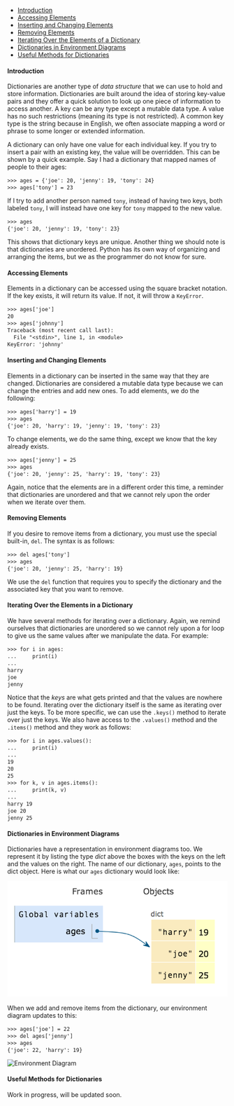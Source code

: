 - [Introduction](#introduction)
- [Accessing Elements](#accessing-elements)
- [Inserting and Changing Elements](#inserting-and-changing-elements)
- [Removing Elements](#removing-elements)
- [Iterating Over the Elements of a Dictionary](#iterating-over-the-elements-of-a-dictionary)
- [Dictionaries in Environment Diagrams](#dictionaries-in-environment-diagrams)
- [Useful Methods for Dictionaries](#useful-methods-for-dictionaries)

#### Introduction

Dictionaries are another type of _data structure_ that we can use to hold and store information. Dictionaries are built around the idea of storing key-value pairs and they offer a quick solution to look up one piece of information to access another. A key can be any type except a mutable data type. A value has no such restrictions (meaning its type is not restricted). A common key type is the string because in English, we often associate mapping a word or phrase to some longer or extended information.
  
A dictionary can only have one value for each individual key. If you try to insert a pair with an existing key, the value will be overridden. This can be shown by a quick example. Say I had a dictionary that mapped names of people to their ages:

    >>> ages = {'joe': 20, 'jenny': 19, 'tony': 24}
    >>> ages['tony'] = 23

If I try to add another person named `tony`, instead of having two keys, both labeled `tony`, I will instead have one key for `tony` mapped to the new value.
  
    >>> ages
    {'joe': 20, 'jenny': 19, 'tony': 23}

This shows that dictionary keys are unique. Another thing we should note is that dictionaries are unordered. Python has its own way of organizing and arranging the items, but we as the programmer do not know for sure.

#### Accessing Elements

Elements in a dictionary can be accessed using the square bracket notation. If the key exists, it will return its value. If not, it will throw a `KeyError`.
  
    >>> ages['joe']
    20
    >>> ages['johnny']
    Traceback (most recent call last):
      File "<stdin>", line 1, in <module>
    KeyError: 'johnny'

#### Inserting and Changing Elements

Elements in a dictionary can be inserted in the same way that they are changed. Dictionaries are considered a mutable data type because we can change the entries and add new ones. To add elements, we do the following:

    >>> ages['harry'] = 19
    >>> ages
    {'joe': 20, 'harry': 19, 'jenny': 19, 'tony': 23}

To change elements, we do the same thing, except we know that the key already exists.

    >>> ages['jenny'] = 25
    >>> ages
    {'joe': 20, 'jenny': 25, 'harry': 19, 'tony': 23}

Again, notice that the elements are in a different order this time, a reminder that dictionaries are unordered and that we cannot rely upon the order when we iterate over them.

#### Removing Elements

If you desire to remove items from a dictionary, you must use the special built-in, `del`. The syntax is as follows:

    >>> del ages['tony']
    >>> ages
    {'joe': 20, 'jenny': 25, 'harry': 19}  

We use the `del` function that requires you to specify the dictionary and the associated key that you want to remove.

#### Iterating Over the Elements in a Dictionary

We have several methods for iterating over a dictionary. Again, we remind ourselves that dictionaries are unordered so we cannot rely upon a for loop to give us the same values after we manipulate the data. For example:

    >>> for i in ages:
    ...     print(i)
    ...
    harry
    joe
    jenny

Notice that the _keys_ are what gets printed and that the values are nowhere to be found. Iterating over the dictionary itself is the same as iterating over just the keys. To be more specific, we can use the `.keys()` method to iterate over just the keys. We also have access to the `.values()` method and the `.items()` method and they work as follows:

    >>> for i in ages.values():
    ...     print(i)
    ...
    19
    20
    25
    >>> for k, v in ages.items():
    ...     print(k, v)
    ...
    harry 19
    joe 20
    jenny 25

#### Dictionaries in Environment Diagrams

Dictionaries have a representation in environment diagrams too. We represent it by listing the type _dict_ above the boxes with the keys on the left and the values on the right. The name of our dictionary, `ages`, points to the dict object. Here is what our `ages` dictionary would look like:

![Environment Diagram](/public/images/dictionaries/environment_diagram_01.png)

When we add and remove items from the dictionary, our environment diagram updates to this:

    >>> ages['joe'] = 22
    >>> del ages['jenny']
    >>> ages
    {'joe': 22, 'harry': 19}

![Environment Diagram](/public/images/dictionaries/environment_diagram_02.png">)

#### Useful Methods for Dictionaries

Work in progress, will be updated soon.
